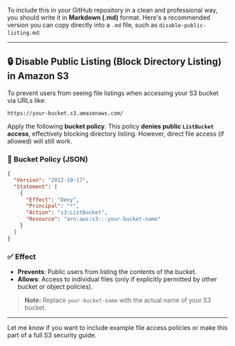 To include this in your GitHub repository in a clean and professional way, you should write it in **Markdown (.md)** format. Here's a recommended version you can copy directly into a `.md` file, such as `disable-public-listing.md`:

---

## 🔒 Disable Public Listing (Block Directory Listing) in Amazon S3

To prevent users from seeing file listings when accessing your S3 bucket via URLs like:

```
https://your-bucket.s3.amazonaws.com/
```

Apply the following **bucket policy**. This policy **denies public `ListBucket` access**, effectively blocking directory listing. However, direct file access (if allowed) will still work.

### 📄 Bucket Policy (JSON)

```json
{
  "Version": "2012-10-17",
  "Statement": [
    {
      "Effect": "Deny",
      "Principal": "*",
      "Action": "s3:ListBucket",
      "Resource": "arn:aws:s3:::your-bucket-name"
    }
  ]
}
```

### ✅ Effect

* **Prevents**: Public users from listing the contents of the bucket.
* **Allows**: Access to individual files (only if explicitly permitted by other bucket or object policies).

> **Note:** Replace `your-bucket-name` with the actual name of your S3 bucket.

---

Let me know if you want to include example file access policies or make this part of a full S3 security guide.
